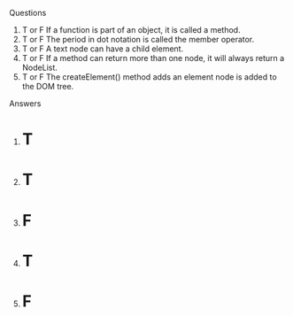 Questions
1. T or F If a function is part of an object, it is called a method.
2. T or F The period in dot notation is called the member operator.
3. T or F A text node can have a child element.
4. T or F If a method can return more than one node, it will always return a NodeList.
5. T or F The createElement() method adds an element node is added to the DOM tree.









Answers
1. # T #
2. # T #
3. # F #
4. # T #
5. # F #
